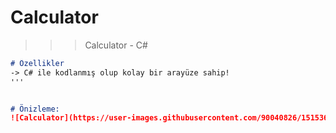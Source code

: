 # Calculator
>>> Calculator - C#

```markdown
# Özellikler
-> C# ile kodlanmış olup kolay bir arayüze sahip!
'''


# Önizleme:
![Calculator](https://user-images.githubusercontent.com/90040826/151536861-b84de21c-77b9-4cc3-809a-3ceedc0fb84a.png)
